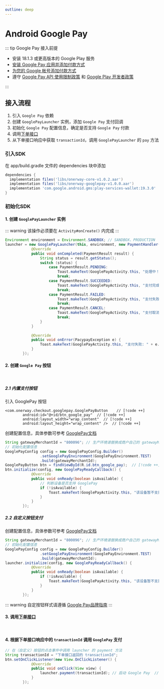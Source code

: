 ```yaml
---
outline: deep
---
```


<script lang="ts" setup>

</script>

# Android Google Pay

::: tip Google Pay 接入前提

- 安装 18.1.3 或更高版本的 Google Play 服务
- [安装 Google Pay 应用并添加付款方式](https://support.google.com/pay/answer/6289372?hl=zh-cn)
- [为您的 Google 帐号添加付款方式](https://support.google.com/wallet/answer/12058983?hl=zh-Hans&visit_id=638584335841986819-2908238858&rd=1)
- 遵守 [Google Pay API 使用限制政策](https://payments.developers.google.com/terms/aup?hl=zh-cn) 和 [Google Play 开发者政策](https://support.google.com/googleplay/android-developer/answer/14906471?hl=zh-Hans&visit_id=638584335841986819-2908238858&rd=1)

:::

## 接入流程

1. 引入 `Google Pay` 依赖
2. 创建 `GooglePayLauncher` 实例，添加 `Google Pay` 支付回调
3. 初始化 `Google Pay` 配置信息，确定是否支持 `Google Pay` 付款
4. 调用[下单接口](./sdk-do-transaction)
5. 从下单接口响应中获取 `transactionId`，调用 `GooglePayLauncher` 的 `pay` 方法

### 引入SDK

在 app/build.gradle 文件的 dependencies 块中添加

```gradle
dependencies {
  implementation files('libs/onerway-core-v1.0.2.aar')
  implementation files('libs/onerway-googlepay-v1.0.0.aar')
  implementation 'com.google.android.gms:play-services-wallet:19.3.0'
}
```

### 初始化SDK

#### 1. 创建 `GooglePayLauncher` 实例

::: warning 该操作必须要在 `Activity#onCreate()` 内完成
:::

```java
Environment environment = Environment.SANDBOX; // SANDBOX、PRODUCTION
launcher = new GooglePayLauncher(this, environment, new PaymentHandler() {
            @Override
            public void onCompleted(PaymentResult result) {
                String status = result.getStatus();
                switch (status) {
                    case PaymentResult.PENDING:
                        Toast.makeText(GooglePayActivity.this, "处理中！", Toast.LENGTH_LONG).show();
                        break;
                    case PaymentResult.SUCCEEDED:
                        Toast.makeText(GooglePayActivity.this, "支付完成！", Toast.LENGTH_LONG).show();
                        break;
                    case PaymentResult.FAILED:
                        Toast.makeText(GooglePayActivity.this, "支付失败！" + result.getMessage(), Toast.LENGTH_LONG).show();
                        break;
                    case PaymentResult.CANCEL:
                        Toast.makeText(GooglePayActivity.this, "支付取消！", Toast.LENGTH_LONG).show();
                        break;
                }
            }
 
            @Override
            public void onError(PacypayException e) {
                Toast.makeText(GooglePayActivity.this, "支付失败: " + e.getCode() + "=" + e.getMessage(), Toast.LENGTH_LONG).show();
            }
        });
```

#### 2. 创建 `Google Pay` 按钮
<br/>

##### 2.1 内置支付按钮 <Badge text="推荐" type="tip" />

引入 GooglePay 按钮

```xml-vue
<com.onerway.checkout.googlepay.GooglePayButton    // [!code ++]
        android:id="@+id/btn_google_pay"  // [!code ++]
        android:layout_width="wrap_content"  // [!code ++]
        android:layout_height="wrap_content" />  // [!code ++]
```

创建配置信息，具体参数可参考 [GooglePay文档](https://developers.google.com/pay/api/android/reference/request-objects#PaymentDataRequest)

```java
String gatewayMerchantId = "800096"; // 生产环境请替换成商户自己的 gatewayMerchantId
// 初始化配置信息
GooglePayConfig config = new GooglePayConfig.Builder()
                .setGooglePayEnvironment(GooglePayEnvironment.TEST)
                .build(gatewayMerchantId);
GooglePayButton btn = findViewById(R.id.btn_google_pay);  // [!code ++]
btn.initialize(config, new GooglePayReadyCallback() {
            @Override
            public void onReady(boolean isAvailable) {
                // 判断设备是否支持 GooglePay
                if (!isAvailable) {
                    Toast.makeText(GooglePayActivity.this, "该设备暂不支持 GooglePay !", Toast.LENGTH_LONG).show();
                }
            }
        });
```

##### 2.2 自定义按钮支付

创建配置信息，具体参数可参考 [GooglePay文档](https://developers.google.com/pay/api/android/reference/request-objects#PaymentDataRequest)

```java
String gatewayMerchantId = "800096"; // 生产环境请替换成商户自己的 gatewayMerchantId
// 初始化配置信息
GooglePayConfig config = new GooglePayConfig.Builder()
                .setGooglePayEnvironment(GooglePayEnvironment.TEST)
                .build(gatewayMerchantId);
launcher.initialize(config, new GooglePayReadyCallback() {
            @Override
            public void onReady(boolean isAvailable) {
                if (!isAvailable) {
                    Toast.makeText(GooglePayActivity.this, "该设备暂不支持 GooglePay !", Toast.LENGTH_LONG).show();
                }
            }
        });
```

::: warning 自定按钮样式请遵循 [Google Pay品牌指南](https://developers.google.com/pay/api/android/guides/brand-guidelines?hl=zh-cn#payment-buttons)
:::

#### 3. 调用[下单接口](./sdk-do-transaction)
<br/>

#### 4. 根据下单接口响应中的 `transactionId` 调用 `GooglePay` 支付

```java
// 在（自定义）按钮的点击事件中调用 launcher 的 payment 方法
String transactionId = "下单接口返回的 transactionId"; 
btn.setOnClickListener(new View.OnClickListener() {
            @Override
            public void onClick(View view) {
                launcher.payment(transactionId); // 启动 Google Pay  // [!code warning]
            }
        });
```

<style lang="css">



</style>
